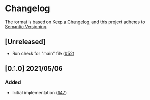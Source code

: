 # Changelog
The format is based on [Keep a Changelog](https://keepachangelog.com/en/1.0.0/),
and this project adheres to [Semantic Versioning](https://semver.org/spec/v2.0.0.html).

## [Unreleased]
- Run check for "main" file ([#52](https://github.com/heroku/buildpacks-nodejs/pull/52))

## [0.1.0] 2021/05/06
### Added
- Initial implementation ([#47](https://github.com/heroku/buildpacks-node/pull/47))
